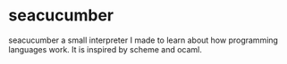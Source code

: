 # seacucumber

seacucumber a small interpreter I made to learn about how
programming languages work. It is inspired by scheme and ocaml.
